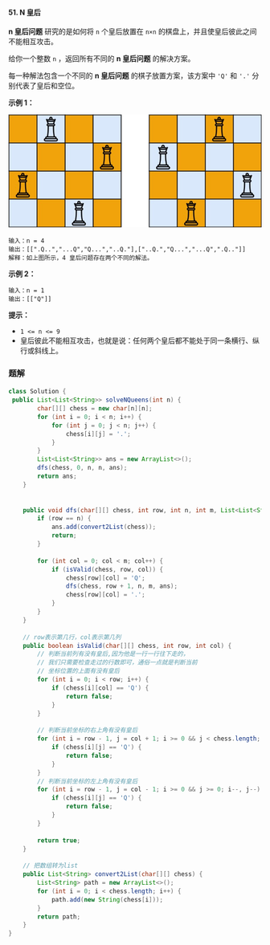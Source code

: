 #### 51. N 皇后

**n 皇后问题** 研究的是如何将 `n` 个皇后放置在 `n×n` 的棋盘上，并且使皇后彼此之间不能相互攻击。

给你一个整数 `n` ，返回所有不同的 **n 皇后问题** 的解决方案。

每一种解法包含一个不同的 **n 皇后问题** 的棋子放置方案，该方案中 `'Q'` 和 `'.'` 分别代表了皇后和空位。

**示例 1：**

![img](./images/N皇后/1.jpg)

```shell
输入：n = 4
输出：[[".Q..","...Q","Q...","..Q."],["..Q.","Q...","...Q",".Q.."]]
解释：如上图所示，4 皇后问题存在两个不同的解法。
```

**示例 2：**

```shell
输入：n = 1
输出：[["Q"]]
```

**提示：**

- `1 <= n <= 9`
- 皇后彼此不能相互攻击，也就是说：任何两个皇后都不能处于同一条横行、纵行或斜线上。

### 题解

```java
class Solution {
 public List<List<String>> solveNQueens(int n) {
        char[][] chess = new char[n][n];
        for (int i = 0; i < n; i++) {
            for (int j = 0; j < n; j++) {
                chess[i][j] = '.';
            }
        }
        List<List<String>> ans = new ArrayList<>();
        dfs(chess, 0, n, n, ans);
        return ans;
    }


    public void dfs(char[][] chess, int row, int n, int m, List<List<String>> ans) {
        if (row == n) {
            ans.add(convert2List(chess));
            return;
        }

        for (int col = 0; col < m; col++) {
            if (isValid(chess, row, col)) {
                chess[row][col] = 'Q';
                dfs(chess, row + 1, n, m, ans);
                chess[row][col] = '.';
            }
        }
    }

    // row表示第几行，col表示第几列
    public boolean isValid(char[][] chess, int row, int col) {
        // 判断当前列有没有皇后,因为他是一行一行往下走的，
        // 我们只需要检查走过的行数即可，通俗一点就是判断当前
        // 坐标位置的上面有没有皇后
        for (int i = 0; i < row; i++) {
            if (chess[i][col] == 'Q') {
                return false;
            }
        }

        // 判断当前坐标的右上角有没有皇后
        for (int i = row - 1, j = col + 1; i >= 0 && j < chess.length; i--, j++) {
            if (chess[i][j] == 'Q') {
                return false;
            }
        }
        // 判断当前坐标的左上角有没有皇后
        for (int i = row - 1, j = col - 1; i >= 0 && j >= 0; i--, j--) {
            if (chess[i][j] == 'Q') {
                return false;
            }
        }

        return true;
    }

    // 把数组转为list
    public List<String> convert2List(char[][] chess) {
        List<String> path = new ArrayList<>();
        for (int i = 0; i < chess.length; i++) {
            path.add(new String(chess[i]));
        }
        return path;
    }
}
```

